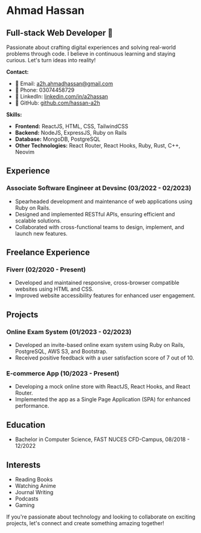 # Ahmad Hassan
## Full-stack Web Developer 🚀

Passionate about crafting digital experiences and solving real-world problems through code. I believe in continuous learning and staying curious. Let's turn ideas into reality!

**Contact:**
- 📧 Email: a2h.ahmadhassan@gmail.com
- 📱 Phone: 03074458729
- 💼 LinkedIn: [linkedin.com/in/a2hassan](https://linkedin.com/in/a2hassan)
- 🐙 GitHub: [github.com/hassan-a2h](https://github.com/hassan-a2h)

**Skills:**
- **Frontend:** ReactJS, HTML, CSS, TailwindCSS
- **Backend:** NodeJS, ExpressJS, Ruby on Rails
- **Database:** MongoDB, PostgreSQL
- **Other Technologies:** React Router, React Hooks, Ruby, Rust, C++, Neovim

## Experience
### Associate Software Engineer at Devsinc (03/2022 - 02/2023)
- Spearheaded development and maintenance of web applications using Ruby on Rails.
- Designed and implemented RESTful APIs, ensuring efficient and scalable solutions.
- Collaborated with cross-functional teams to design, implement, and launch new features.

## Freelance Experience
### Fiverr (02/2020 - Present)
- Developed and maintained responsive, cross-browser compatible websites using HTML and CSS.
- Improved website accessibility features for enhanced user engagement.

## Projects
### Online Exam System (01/2023 - 02/2023)
- Developed an invite-based online exam system using Ruby on Rails, PostgreSQL, AWS S3, and Bootstrap.
- Received positive feedback with a user satisfaction score of 7 out of 10.

### E-commerce App (10/2023 - Present)
- Developing a mock online store with ReactJS, React Hooks, and React Router.
- Implemented the app as a Single Page Application (SPA) for enhanced performance.

## Education
- Bachelor in Computer Science, FAST NUCES CFD-Campus, 08/2018 - 12/2022

## Interests
- Reading Books
- Watching Anime
- Journal Writing
- Podcasts
- Gaming

If you're passionate about technology and looking to collaborate on exciting projects, let's connect and create something amazing together!
